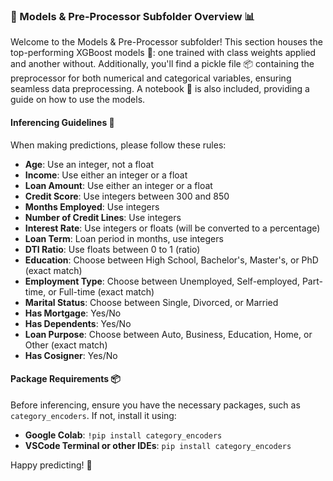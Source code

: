 ### 🚀 Models & Pre-Processor Subfolder Overview 📊

Welcome to the Models & Pre-Processor subfolder! This section houses the top-performing XGBoost models 🌟: one trained with class weights applied and another without. Additionally, you'll find a pickle file 📦 containing the preprocessor for both numerical and categorical variables, ensuring seamless data preprocessing. A notebook 📓 is also included, providing a guide on how to use the models.

#### Inferencing Guidelines 📏

When making predictions, please follow these rules:

- **Age**: Use an integer, not a float
- **Income**: Use either an integer or a float
- **Loan Amount**: Use either an integer or a float
- **Credit Score**: Use integers between 300 and 850
- **Months Employed**: Use integers
- **Number of Credit Lines**: Use integers
- **Interest Rate**: Use integers or floats (will be converted to a percentage)
- **Loan Term**: Loan period in months, use integers
- **DTI Ratio**: Use floats between 0 to 1 (ratio)
- **Education**: Choose between High School, Bachelor's, Master's, or PhD (exact match)
- **Employment Type**: Choose between Unemployed, Self-employed, Part-time, or Full-time (exact match)
- **Marital Status**: Choose between Single, Divorced, or Married
- **Has Mortgage**: Yes/No
- **Has Dependents**: Yes/No
- **Loan Purpose**: Choose between Auto, Business, Education, Home, or Other (exact match)
- **Has Cosigner**: Yes/No

#### Package Requirements 📦

Before inferencing, ensure you have the necessary packages, such as `category_encoders`. If not, install it using:

- **Google Colab**: `!pip install category_encoders`
- **VSCode Terminal or other IDEs**: `pip install category_encoders`

Happy predicting! 🎉
